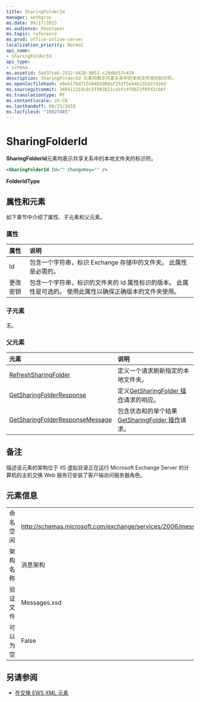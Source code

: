 ```yaml
---
title: SharingFolderId
manager: sethgros
ms.date: 09/17/2015
ms.audience: Developer
ms.topic: reference
ms.prod: office-online-server
localization_priority: Normal
api_name:
- SharingFolderId
api_type:
- schema
ms.assetid: 5ad37ceb-2922-4420-9051-c29d0d57c420
description: SharingFolderId 元素均表示共享关系中的本地文件夹的标识符。
ms.openlocfilehash: e0eb1fbd7155040508daf253f5eb4b1352d7426d
ms.sourcegitcommit: 34041125dc8c5f993b21cebfc4f8b72f0fd2cb6f
ms.translationtype: MT
ms.contentlocale: zh-CN
ms.lasthandoff: 06/25/2018
ms.locfileid: "19827485"
---
```

# <a name="sharingfolderid"></a>SharingFolderId

**SharingFolderId**元素均表示共享关系中的本地文件夹的标识符。 
  
```xml
<SharingFolderId Id="" ChangeKey="" />
```

 **FolderIdType**
## <a name="attributes-and-elements"></a>属性和元素

如下章节中介绍了属性、子元素和父元素。
  
### <a name="attributes"></a>属性

|**属性**|**说明**|
|:-----|:-----|
|Id  <br/> |包含一个字符串，标识 Exchange 存储中的文件夹。 此属性是必需的。  <br/> |
|更改密钥  <br/> |包含一个字符串，标识的文件夹的 Id 属性标识的版本。 此属性是可选的。 使用此属性以确保正确版本的文件夹使用。  <br/> |
   
### <a name="child-elements"></a>子元素

无。
  
### <a name="parent-elements"></a>父元素

|**元素**|**说明**|
|:-----|:-----|
|[RefreshSharingFolder](refreshsharingfolder.md) <br/> |定义一个请求刷新指定的本地文件夹。  <br/> |
|[GetSharingFolderResponse](getsharingfolderresponse.md) <br/> |定义[GetSharingFolder 操作](getsharingfolder-operation.md)请求的响应。  <br/> |
|[GetSharingFolderResponseMessage](getsharingfolderresponsemessage.md) <br/> |包含状态和的单个结果[GetSharingFolder 操作](getsharingfolder-operation.md)请求。  <br/> |
   
## <a name="remarks"></a>备注

描述该元素的架构位于 IIS 虚拟目录正在运行 Microsoft Exchange Server 的计算机的主机交换 Web 服务已安装了客户端访问服务器角色。
  
## <a name="element-information"></a>元素信息

|||
|:-----|:-----|
|命名空间  <br/> |http://schemas.microsoft.com/exchange/services/2006/messages  <br/> |
|架构名称  <br/> |消息架构  <br/> |
|验证文件  <br/> |Messages.xsd  <br/> |
|可以为空  <br/> |False  <br/> |
   
## <a name="see-also"></a>另请参阅



- [在交换 EWS XML 元素](ews-xml-elements-in-exchange.md)

